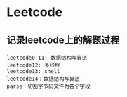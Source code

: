 # Leetcode
## 记录leetcode上的解题过程
```
leetcode0-11: 数据结构与算法
leetcode12: 多线程
leetcode13: shell
leetcode14：数据结构与算法
parse：切割字节码文件为各个字段
```